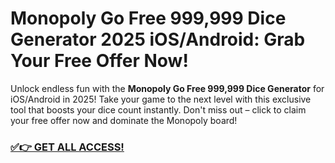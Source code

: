 # Monopoly Go Free 999,999 Dice Generator 2025 iOS/Android: Grab Your Free Offer Now!

Unlock endless fun with the **Monopoly Go Free 999,999 Dice Generator** for iOS/Android in 2025! Take your game to the next level with this exclusive tool that boosts your dice count instantly. Don't miss out – click to claim your free offer now and dominate the Monopoly board!

### [✅👉 GET ALL ACCESS!](https://justrewards.xyz/monopoly/go/free/)
